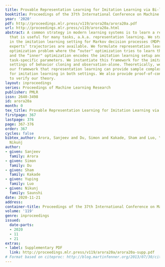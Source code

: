 ```yaml
---
title: Provable Representation Learning for Imitation Learning via Bi-level Optimization
booktitle: Proceedings of the 37th International Conference on Machine Learning
year: '2020'
pdf: http://proceedings.mlr.press/v119/arora20a/arora20a.pdf
url: http://proceedings.mlr.press/v119/arora20a.html
abstract: A common strategy in modern learning systems is to learn a representation
  that is useful for many tasks, a.k.a. representation learning. We study this strategy
  in the imitation learning setting for Markov decision processes (MDPs) where multiple
  experts’ trajectories are available. We formulate representation learning as a bi-level
  optimization problem where the “outer" optimization tries to learn the joint representation
  and the “inner" optimization encodes the imitation learning setup and tries to learn
  task-specific parameters. We instantiate this framework for the imitation learning
  settings of behavior cloning and observation-alone. Theoretically, we show using
  our framework that representation learning can provide sample complexity benefits
  for imitation learning in both settings. We also provide proof-of-concept experiments
  to verify our theory.
layout: inproceedings
series: Proceedings of Machine Learning Research
publisher: PMLR
issn: 2640-3498
id: arora20a
month: 0
tex_title: Provable Representation Learning for Imitation Learning via Bi-level Optimization
firstpage: 367
lastpage: 376
page: 367-376
order: 367
cycles: false
bibtex_author: Arora, Sanjeev and Du, Simon and Kakade, Sham and Luo, Yuping and Saunshi,
  Nikunj
author:
- given: Sanjeev
  family: Arora
- given: Simon
  family: Du
- given: Sham
  family: Kakade
- given: Yuping
  family: Luo
- given: Nikunj
  family: Saunshi
date: 2020-11-21
address: 
container-title: Proceedings of the 37th International Conference on Machine Learning
volume: '119'
genre: inproceedings
issued:
  date-parts:
  - 2020
  - 11
  - 21
extras:
- label: Supplementary PDF
  link: http://proceedings.mlr.press/v119/arora20a/arora20a-supp.pdf
# Format based on citeproc: http://blog.martinfenner.org/2013/07/30/citeproc-yaml-for-bibliographies/
---
```

